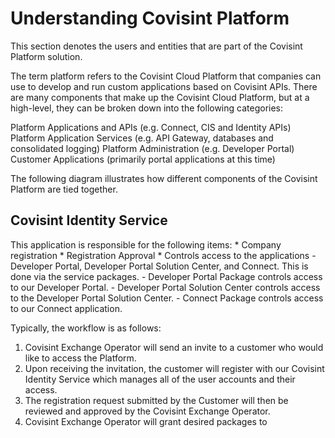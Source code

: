 # Understanding Covisint Platform
This section denotes the users and entities that are part of the Covisint Platform solution.

The term platform refers to the Covisint Cloud Platform that companies can use to develop and run custom applications based on Covisint APIs.  There are many components that make up the Covisint Cloud Platform, but at a high-level, they can be broken down into the following categories:

Platform Applications and APIs (e.g. Connect, CIS and Identity APIs)
Platform Application Services (e.g. API Gateway, databases and consolidated logging) 
Platform Administration (e.g. Developer Portal)
Customer Applications (primarily portal applications at this time)

The following diagram illustrates how different components of the Covisint Platform are tied together.

## Covisint Identity Service
This application is responsible for the following items:
    * Company registration
    * Registration Approval
    * Controls access to the applications - Developer Portal, Developer Portal Solution Center, and Connect. This is done via the service packages.
        - Developer Portal Package controls access to our Developer Portal.
        - Developer Portal Solution Center controls access to the Developer Portal Solution Center. 
        - Connect Package controls access to our Connect application.
        
Typically, the workflow is as follows:
1. Covisint Exchange Operator will send an invite to a customer who would like to access the Platform.
2. Upon receiving the invitation, the customer will register with our Covisint Identity Service which manages all of the user accounts and their access.
3. The registration request submitted by the Customer will then be reviewed and approved by the Covisint Exchange Operator.
4. Covisint Exchange Operator will grant desired packages to 
